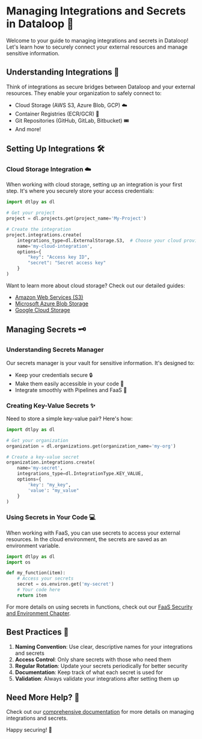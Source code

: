 # Managing Integrations and Secrets in Dataloop 🔐

Welcome to your guide to managing integrations and secrets in Dataloop! Let's learn how to securely connect your external resources and manage sensitive information.

## Understanding Integrations 🔗

Think of integrations as secure bridges between Dataloop and your external resources. They enable your organization to safely connect to:

- Cloud Storage (AWS S3, Azure Blob, GCP) ☁️
- Container Registries (ECR/GCR) 🐳
- Git Repositories (GitHub, GitLab, Bitbucket) 🎟️
- And more! 

## Setting Up Integrations 🛠️

### Cloud Storage Integration ☁️

When working with cloud storage, setting up an integration is your first step. It's where you securely store your access credentials:

```python
import dtlpy as dl

# Get your project
project = dl.projects.get(project_name='My-Project')

# Create the integration
project.integrations.create(
    integrations_type=dl.ExternalStorage.S3,  # Choose your cloud provider type
    name='my-cloud-integration',
    options={
        "key": "Access key ID",
        "secret": "Secret access key"
    }
)
```

Want to learn more about cloud storage? Check out our detailed guides:
- [Amazon Web Services (S3)](/tutorials/data_management/external_storage_drivers/aws_s3/chapter.md)
- [Microsoft Azure Blob Storage](/tutorials/data_management/external_storage_drivers/azure_blob/chapter.md)
- [Google Cloud Storage](/tutorials/data_management/external_storage_drivers/gcs/chapter.md)

## Managing Secrets 🗝️

### Understanding Secrets Manager

Our secrets manager is your vault for sensitive information. It's designed to:
- Keep your credentials secure 🔒
- Make them easily accessible in your code 🎯
- Integrate smoothly with Pipelines and FaaS 🔄

### Creating Key-Value Secrets ✨

Need to store a simple key-value pair? Here's how:

```python
import dtlpy as dl

# Get your organization
organization = dl.organizations.get(organization_name='my-org')

# Create a key-value secret
organization.integrations.create(
    name='my-secret',
    integrations_type=dl.IntegrationType.KEY_VALUE,
    options={
        'key': "my_key",
        'value': "my_value"
    }
)
```

### Using Secrets in Your Code 💻

When working with FaaS, you can use secrets to access your external resources. 
In the cloud environment, the secrets are saved as an environment variable.

```python
import dtlpy as dl
import os

def my_function(item):
    # Access your secrets
    secret = os.environ.get('my-secret')
    # Your code here
    return item
```


For more details on using secrets in functions, check out our [FaaS Security and Environment Chapter](https://developers.dataloop.ai/tutorials/faas_applications/service_configurations/chapter#-security-and-environment).

## Best Practices 🌟

1. **Naming Convention**: Use clear, descriptive names for your integrations and secrets
2. **Access Control**: Only share secrets with those who need them
3. **Regular Rotation**: Update your secrets periodically for better security
4. **Documentation**: Keep track of what each secret is used for
5. **Validation**: Always validate your integrations after setting them up

## Need More Help? 🤔

Check out our [comprehensive documentation](https://docs.dataloop.ai/docs/welcome) for more details on managing integrations and secrets.

Happy securing! 🚀
